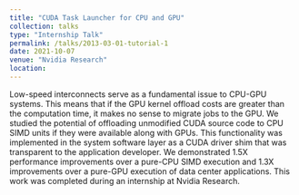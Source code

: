 ```yaml
---
title: "CUDA Task Launcher for CPU and GPU"
collection: talks
type: "Internship Talk"
permalink: /talks/2013-03-01-tutorial-1
date: 2021-10-07
venue: "Nvidia Research"
location:
---
```

Low-speed interconnects serve as a fundamental issue to CPU-GPU systems. This means that if the GPU kernel offload costs are greater than the computation time, it makes no sense to migrate jobs to the GPU. We studied the potential of offloading unmodified CUDA source code to CPU SIMD units if they were available along with GPUs. 
This functionality was implemented in the system software layer as a CUDA driver shim that was transparent to the application developer. We demonstrated 1.5X performance improvements over a pure-CPU SIMD execution and 1.3X improvements over a pure-GPU execution of data center applications.
This work was completed during an internship at Nvidia Research. 
